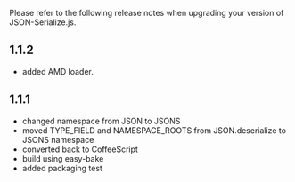 Please refer to the following release notes when upgrading your version of JSON-Serialize.js.

## 1.1.2

* added AMD loader.

## 1.1.1

* changed namespace from JSON to JSONS
* moved TYPE_FIELD and NAMESPACE_ROOTS from JSON.deserialize to JSONS namespace
* converted back to CoffeeScript
* build using easy-bake
* added packaging test